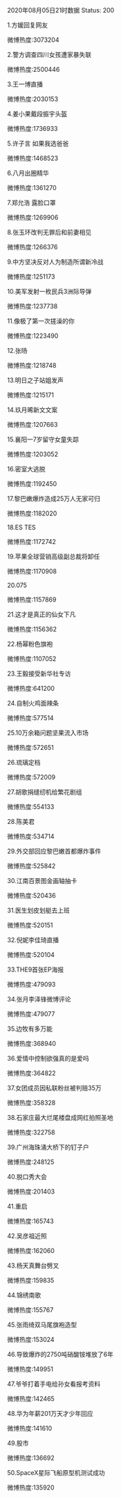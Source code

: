2020年08月05日21时数据
Status: 200

1.方媛回复网友

微博热度:3073204

2.警方调查四川女孩遭家暴失联

微博热度:2500446

3.王一博直播

微博热度:2030153

4.姜小果戴段振宇头盔

微博热度:1736933

5.许子言 如果我选爸爸

微博热度:1468523

6.八月出圈精华

微博热度:1361270

7.郑允浩 露脸口罩

微博热度:1269906

8.张玉环改判无罪后和前妻相见

微博热度:1266376

9.中方坚决反对人为制造所谓新冷战

微博热度:1251173

10.美军发射一枚民兵3洲际导弹

微博热度:1237738

11.像极了第一次搓澡的你

微博热度:1223490

12.张旸

微博热度:1218748

13.明日之子站姐发声

微博热度:1215171

14.玖月晞新文文案

微博热度:1207663

15.襄阳一7岁留守女童失踪

微博热度:1203052

16.密室大逃脱

微博热度:1192450

17.黎巴嫩爆炸造成25万人无家可归

微博热度:1182020

18.ES TES

微博热度:1172742

19.苹果全球营销高级副总裁将卸任

微博热度:1170908

20.075

微博热度:1157869

21.这才是真正的仙女下凡

微博热度:1156362

22.杨幂粉色旗袍

微博热度:1107052

23.王毅接受新华社专访

微博热度:641200

24.自制火鸡面辣条

微博热度:577514

25.10万余箱问题坚果流入市场

微博热度:572651

26.琉璃定档

微博热度:572009

27.胡歌捐缝纫机给繁花剧组

微博热度:554133

28.陈美君

微博热度:534714

29.外交部回应黎巴嫩首都爆炸事件

微博热度:525842

30.江南百景图金画轴抽卡

微博热度:520436

31.医生划皮划艇去上班

微博热度:520151

32.倪妮李佳琦直播

微博热度:520104

33.THE9首张EP海报

微博热度:479093

34.张月李泽锋微博评论

微博热度:479077

35.边牧有多万能

微博热度:368940

36.爱情中控制欲强真的是爱吗

微博热度:364822

37.女团成员因私联粉丝被判赔35万

微博热度:358328

38.石家庄最大烂尾楼盘成网红拍照圣地

微博热度:322758

39.广州海珠涌大桥下的钉子户

微博热度:248125

40.脱口秀大会

微博热度:201403

41.重启

微博热度:165743

42.吴彦祖近照

微博热度:162060

43.杨天真舞台劈叉

微博热度:159835

44.锦绣南歌

微博热度:155767

45.张雨绮双马尾旗袍造型

微博热度:153024

46.导致爆炸的2750吨硝酸铵堆放了6年

微博热度:149951

47.爷爷打着手电给孙女看报考资料

微博热度:142465

48.华为年薪201万天才少年回应

微博热度:141610

49.股市

微博热度:136692

50.SpaceX星际飞船原型机测试成功

微博热度:135920

